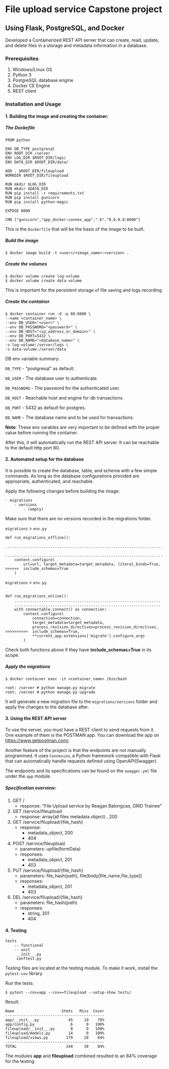 # File upload service Capstone project

## Using Flask, PostgreSQL, and Docker

Developed a Containerized REST API server that can create, read, update, and delete files in a storage and metadata information in a database.  

### Prerequisites
1. Windows/Linux OS
2. Python 3
3. PostgreSQL database engine
4. Docker CE Engine
5. REST client

### Installation and Usage

#### 1. Building the image and creating the container:

##### The Dockefile
```
FROM python

ENV DB_TYPE postgresql
ENV ROOT_DIR /server
ENV LOG_DIR $ROOT_DIR/logs/
ENV DATA_DIR $ROOT_DIR/data/

ADD . $ROOT_DIR/fileupload
WORKDIR $ROOT_DIR/fileupload

RUN mkdir $LOG_DIR
RUN mkdir $DATA_DIR
RUN pip install -r requirements.txt
RUN pip install gunicorn
RUN pip install python-magic

EXPOSE 8000

CMD ["gunicorn","app_docker:connex_app","-b","0.0.0.0:8000"]
```
This is the ```Dockerfile``` that will be the basis of the image to be built.

##### Build the image
```$ docker image build -t <user>/<image_name>:<version> .```
##### Create the volumes
```
$ docker volume create log-volume
$ docker volume create data-volume
```
This is important for the persistent storage of file saving and logs recording.
##### Create the container 
```
$ docker container run -d -p 80:8000 \
--name <container_name> \
--env DB_USER="<user>" \
--env DB_PASSWORD="<password>" \
--env DB_HOST="<ip_address_or_domain>" \
--env DB_PORT=5432 \
--env DB_NAME="<database_name>" \
-v log-volume:/server/logs \
-v data-volume:/server/data
```
DB env variable summary:

```DB_TYPE``` - "postgresql" as default.

```DB_USER``` - The database user to authenticate.

```DB_PASSWORD``` - The password for the authenticated user.

```DB_HOST``` - Reachable host and engine for db transactions.

```DB_PORT``` - 5432 as default for postgres.

```DB_NAME``` - The database name and to be used for transactions.

**Note**: These env varables are very important to be defined with the proper value before running the container.

After this, it will automatically run the REST API server. It can be reachable to the default http port 80.

#### 2. Automated setup for the database
It is possible to create the database, table, and schema with a few simple commands.
As long as the database configurations provided are appropriate, authenticated, and reachable.

Apply the following changes before building the image:
```
- migrations
    - versions
        - (empty)
```
Make sure that there are no versions recorded in the migrations folder.

```migrations``` > ```env.py```
```
def run_migrations_offline():
    .......................................................................................
    .......................................................................................
    context.configure(
        url=url, target_metadata=target_metadata, literal_binds=True, 
>>>>>>  include_schemas=True
    )
```
```migrations``` > ```env.py```
```
    
def run_migrations_online():
    .................................................................
    .................................................................
    with connectable.connect() as connection:
        context.configure(
            connection=connection,
            target_metadata=target_metadata,
            process_revision_directives=process_revision_directives,
>>>>>>>>>>  include_schemas=True,
            **current_app.extensions['migrate'].configure_args
        )

```
Check both functions above if they have **include_schemas=True** in its scope.


##### Apply the migrations
```
$ docker container exec -it <container_name> /bin/bash

root: /server # python manage.py migrate
root: /server # python manage.py upgrade
```
It will generate a new migration file to the ```migrations/versions``` folder and apply the changes to the database after.

#### 3. Using the REST API server
To use the server, you must have a REST client to send requests from it.
One example of them is the POSTMAN app. You can download the app on https://www.getpostman.com/.

Another feature of the project is that the endpoints are not manually programmed. It uses ```Connexion```, a Python framework compatible with Flask that can automatically handle requests defined using OpenAPI(Swagger).

The endpoints and its specifications can be found on the ```swagger.yml``` file under the ```app``` module.

##### Specification overview:

1. GET /
    - response: "File Upload service by Reagan Balongcas, GRID Trainee"
2. GET /service/fileupload
    - response: array(all files metadata object) , 200
3. GET /service/filupload/{file_hash}
    - response: 
        -   metadata_object, 200 
        -   404    
4. POST /service/fileupload
    - parameters: upfile(formData)
    - responses: 
        - metadata_object, 201
        - 403
5. PUT /service/filupload/{file_hash}
    - parameters: file_hash(path), file(body[file_name,file_type])
    - responses: 
        - metadata_object, 201
        - 403
6. DEL /service/filupload/{file_hash}
    - parameters: flie_hash(path)
    - responses: 
        - string, 201
        - 404

#### 4. Testing
```
tests
    -- functional
    -- unit
     __init__.py
     conftest.py
```
Testing files are located at the testing module. To make it work, install the ````pytest-cov```` library.

Run the tests:
```
$ pytest --cov=app --cov==fileupload --setup-show tests/
```


Result:
```
Name                     Stmts   Miss  Cover
--------------------------------------------
app/__init__.py             45     10    78%
app/config.py                6      0   100%
fileupload/__init__.py       0      0   100%
fileupload/models.py        14      0   100%
fileupload/views.py        179     28    84%
--------------------------------------------
TOTAL                      244     38    84%
```
The modules **app** and **fileupload** combined resulted to an 84% coverage for the testing.

